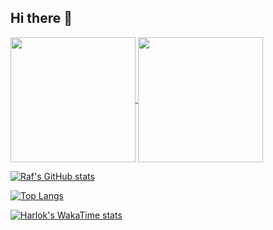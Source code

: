 ## Hi there 👋
<a href="https://github.com/rafmonteiro/github-readme-stats">
  <img height=200 align="center" src="https://github-readme-stats-kappa-navy-69.vercel.app/api?username=rafmonteiro&show_icons=true&theme=transparent&show=reviews,prs_merged,prs_merged_percentage" />
</a>
<a href="https://github.com/anuraghazra/convoychat">
  <img height=200 align="center" src="https://github-readme-stats-kappa-navy-69.vercel.app/api/top-langs/?username=rafmonteiro&show_icons=true&theme=transparent&layout=compact&langs_count=8&card_width=320" />
</a>

[![Raf's GitHub stats](https://github-readme-stats-kappa-navy-69.vercel.app/api?username=rafmonteiro&show_icons=true&theme=transparent&show=reviews,discussions_started,discussions_answered,prs_merged,prs_merged_percentage)](https://github.com/rafmonteiro/github-readme-stats)

[![Top Langs](https://github-readme-stats-kappa-navy-69.vercel.app/api/top-langs/?username=rafmonteiro&show_icons=true&theme=transparent)](https://github.com/rafmonteiro/github-readme-stats)

[![Harlok's WakaTime stats](https://github-readme-stats-kappa-navy-69.vercel.app/api/wakatime?username=rafmonteiro&show_icons=true&theme=transparent)](https://github.com/rafmonteiro/github-readme-stats)
<!--
**rafmonteiro/rafmonteiro** is a ✨ _special_ ✨ repository because its `README.md` (this file) appears on your GitHub profile.

Here are some ideas to get you started:

- 🔭 I’m currently working on ...
- 🌱 I’m currently learning ...
- 👯 I’m looking to collaborate on ...
- 🤔 I’m looking for help with ...
- 💬 Ask me about ...
- 📫 How to reach me: ...
- 😄 Pronouns: ...
- ⚡ Fun fact: ...
-->
